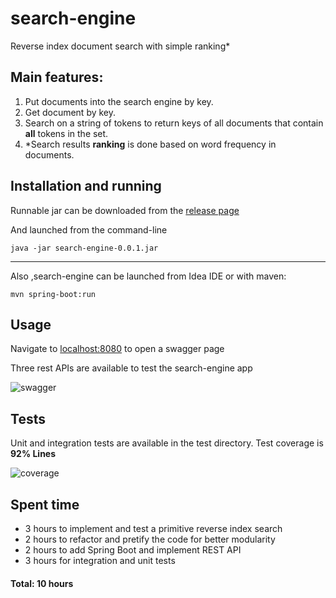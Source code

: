 # search-engine

Reverse index document search with simple ranking*

## Main features:


1. Put documents into the search engine by key.
2. Get document by key.
3. Search on a string of tokens to return keys of all documents that contain **all** tokens in the set.
4. \*Search results **ranking** is done based on word frequency in documents.


## Installation and running

Runnable jar can be downloaded from the [release page](https://github.com/archie-swif/search-engine/releases)

And launched from the command-line

```java -jar search-engine-0.0.1.jar```


---

Also ,search-engine can be launched from Idea IDE or with maven:

```mvn spring-boot:run```

## Usage

Navigate to [localhost:8080](http://localhost:8080) to open a swagger page

Three rest APIs are available to test the search-engine app

![swagger](swagger.png)

## Tests

Unit and integration tests are available in the test directory.
Test coverage is **92% Lines**

![coverage](coverage.png) <!-- .element height="50%" width="50%" -->

## Spent time

* 3 hours to implement and test a primitive reverse index search
* 2 hours to refactor and pretify the code for better modularity
* 2 hours to add Spring Boot and implement REST API
* 3 hours for integration and unit tests

#### Total: **10 hours**

